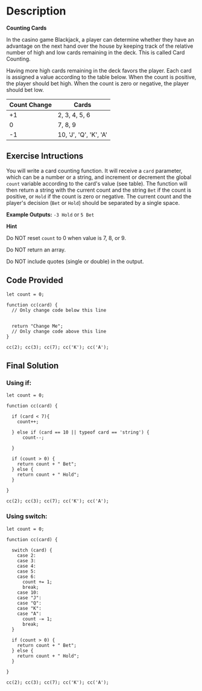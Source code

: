 # Description 

**Counting Cards**

In the casino game Blackjack, a player can determine whether they have an advantage on the next hand over the house by keeping track of the relative number of high and low cards remaining in the deck. This is called Card Counting.

Having more high cards remaining in the deck favors the player. Each card is assigned a value according to the table below. When the count is positive, the player should bet high. When the count is zero or negative, the player should bet low.

Count Change | Cards
-------------|-----------------------
+1	         | 2, 3, 4, 5, 6
0            | 7, 8, 9
-1	         | 10, 'J', 'Q', 'K', 'A'

## Exercise Intructions

You will write a card counting function. It will receive a `card` parameter, which can be a number or a string, and increment or decrement the global `count` variable according to the card's value (see table). The function will then return a string with the current count and the string `Bet` if the count is positive, or `Hold` if the count is zero or negative. The current count and the player's decision (`Bet` or `Hold`) should be separated by a single space.

**Example Outputs:** `-3 Hold` or `5 Bet`

**Hint**

Do NOT reset `count` to 0 when value is 7, 8, or 9. 

Do NOT return an array. 

Do NOT include quotes (single or double) in the output.

## Code Provided

````
let count = 0;

function cc(card) {
  // Only change code below this line


  return "Change Me";
  // Only change code above this line
}

cc(2); cc(3); cc(7); cc('K'); cc('A');
````

## Final Solution

### Using if:

````
let count = 0;

function cc(card) {
  
  if (card < 7){
    count++;

  } else if (card == 10 || typeof card == 'string') {
      count--;
      
  }

  if (count > 0) {
    return count + " Bet";
  } else {
    return count + " Hold";
  }

}

cc(2); cc(3); cc(7); cc('K'); cc('A');
````

### Using switch:

````
let count = 0;

function cc(card) {
  
  switch (card) {
    case 2:
    case 3:
    case 4:
    case 5:
    case 6:
      count += 1;
      break;
    case 10:
    case "J":
    case "Q":
    case "K":
    case "A":
      count -= 1;
      break;   
  }

  if (count > 0) {
    return count + " Bet";
  } else {
    return count + " Hold";
  }
  
}

cc(2); cc(3); cc(7); cc('K'); cc('A');
````
